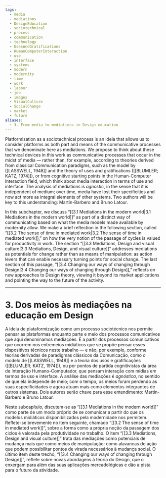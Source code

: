 ```yaml
---
tags:
  - media
  - mediations
  - DesignEducation
  - sociotechnical
  - process
  - communication
  - technology
  - UsesAndGratifications
  - HumanComputerInteraction
  - use
  - interface
  - systems
  - modern
  - modernity
  - time
  - work
  - labour
  - job
  - images
  - VisualCulture
  - SocialChange
  - market
  - future
aliases:
  - 3. From media to mediations in Design education
---
```

Platformisation as a sociotechnical process is an ideia that allows us to consider platforms as both part and means of the communicative processes that we denominate here as mediations. We propose to think about these technical devices in this work as communicative processes that occur in the midst of media — rather than, for example, according to theories derived from classical Communication paradigms, such as the model by [[LASSWELL, 1948]] and the theory of uses and gratifications ([[BLUMLER; KATZ, 1974]]), or from cognitive starting points in the Human-Computer Interaction field, which think about media interaction in terms of use and interface. The analysis of mediations is _agnostic_, in the sense that it is independent of medium; over time, media have lost their specificities and now act more as integral elements of other systems. Two authors will be key to this understanding: Martín-Barbero and Bruno Latour.

In this subchapter, we discuss “[[3.1 Mediations in the modern world|3.1 Mediations in the modern world]]” as part of a distinct way of communicating based on what the media models made available by modernity allow. We make a brief reflection in the following section, called “[[3.2 The sense of time in mediated work|3.2 The sense of time in mediated work]],” on how the very notion of the passage of cycles is valued for productivity in work. The section “[[3.3 Mediations, Design and visual culture|3.3 Mediations, Design, and visual culture]]” addresses mediations as potentials for change rather than as means of manipulation: as action levers that can enable necessary turning points for social change. The last section of this passage, “[[3.4 Changing our ways of changing through Design|3.4 Changing our ways of changing through Design]],” reflects on new approaches to Design theory, viewing it beyond its market applications and pointing the way to the future of the activity.

---
# 3. Dos meios às mediações na educação em Design
A ideia de plataformização como um processo sociotécnico nos permite pensar as plataformas enquanto parte e meio dos processos comunicativos que aqui denominamos mediações. É a partir dos processos comunicativos que ocorrem nos entremeios midiáticos que se propõe pensar esses dispositivos técnicos neste trabalho — e não, por exemplo, conforme teorias derivadas de paradigmas clássicos da Comunicação, como o modelo de [[LASSWELL, 1948]] e a teoria dos usos e gratificações ([[BLUMLER; KATZ, 1974]]), ou por pontos de partida cognitivistas da área de Interação Humano-Computador, que pensam interação com mídias em termos de uso e interface. A análise das mediações é _agnóstica_, no sentido de que ela independe de meio; com o tempo, os meios foram perdendo as suas especificidades e agora atuam mais como elementos integrantes de outros sistemas. Dois autores serão chave para esse entendimento: Martín-Barbero e Bruno Latour.

Neste subcapítulo, discutem-se as “[[3.1 Mediations in the modern world]]” como parte de um modo próprio de se comunicar a partir do que os modelos midiáticos disponibilizados pela modernidade nos permitem. Reflete-se brevemente no item seguinte, chamado “[[3.2 The sense of time in mediated work]]”, sobre a forma como a própria noção da passagem dos ciclos é valorada pela produtividade no  trabalho. O item “[[3.3 Mediations, Design and visual culture]]” trata das mediações como potenciais de mudança mais que como meios de manipulação: como alavancas de ação que podem possibilitar pontos de virada necessários à mudança social. O último item deste trecho, “[[3.4 Changing our ways of changing through Design]]”, reflete sobre novas abordagens à teoria do Design, que o enxergam para além das suas aplicações mercadológicas e dão a pista para o futuro da atividade.